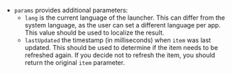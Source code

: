 - `params` provides additional parameters:
    - `lang` is the current language of the launcher. This can differ from the system language, as
      the user can set a different language per app. This value should be used to localize the
      result.
    - `lastUpdated` the timestamp (in milliseconds) when `item` was last updated. This should be
      used to determine if the item needs to be refreshed again. If you decide not to refresh the
      item, you should return the original `item` parameter.